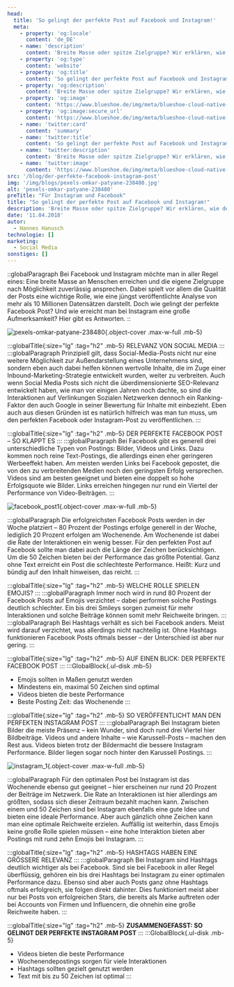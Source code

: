 ```yaml
---
head:
  title: 'So gelingt der perfekte Post auf Facebook und Instagram!'
  meta:
    - property: 'og:locale'
      content: 'de_DE'
    - name: 'description'
      content: 'Breite Masse oder spitze Zielgruppe? Wir erklären, wie der perfekte Post auf Facebook und Instagram gelingt. Jetzt mehr erfahren!'
    - property: 'og:type'
      content: 'website'
    - property: 'og:title'
      content: 'So gelingt der perfekte Post auf Facebook und Instagram!'
    - property: 'og:description'
      content: 'Breite Masse oder spitze Zielgruppe? Wir erklären, wie der perfekte Post auf Facebook und Instagram gelingt. Jetzt mehr erfahren!'
    - property: 'og:image'
      content: 'https://www.blueshoe.de/img/meta/blueshoe-cloud-native-devlopment.png'
    - property: 'og:image:secure_url'
      content: 'https://www.blueshoe.de/img/meta/blueshoe-cloud-native-devlopment.png'
    - name: 'twitter:card'
      content: 'summary'
    - name: 'twitter:title'
      content: 'So gelingt der perfekte Post auf Facebook und Instagram!'
    - name: 'twitter:description'
      content: 'Breite Masse oder spitze Zielgruppe? Wir erklären, wie der perfekte Post auf Facebook und Instagram gelingt. Jetzt mehr erfahren!'
    - name: 'twitter:image'
      content: 'https://www.blueshoe.de/img/meta/blueshoe-cloud-native-devlopment.png'
src: '/blog/der-perfekte-facebook-instagram-post'
img: '/img/blogs/pexels-omkar-patyane-238480.jpg'
alt: 'pexels-omkar-patyane-238480'
preTitle: "Für Instagram und Facebook"
title: "So gelingt der perfekte Post auf Facebook und Instagram!"
description: 'Breite Masse oder spitze Zielgruppe? Wir erklären, wie der perfekte Post auf Facebook und Instagram gelingt. Jetzt mehr erfahren!'
date: '11.04.2018'
autor:
  - Hannes Hanusch
technologie: []
marketing: 
  - Social Media
sonstiges: []
---
```

::globalParagraph
Bei Facebook und Instagram möchte man in aller Regel eines: Eine breite Masse an Menschen erreichen und die eigene Zielgruppe nach Möglichkeit zuverlässig ansprechen. Dabei spielt vor allem die Qualität der Posts eine wichtige Rolle, wie eine jüngst veröffentlichte Analyse von mehr als 10 Millionen Datensätzen darstellt. Doch wie gelingt der perfekte Facebook Post? Und wie erreicht man bei Instagram eine große Aufmerksamkeit? Hier gibt es Antworten.
::
<!--more-->

![pexels-omkar-patyane-238480](/img/blogs/pexels-omkar-patyane-238480.jpg){.object-cover .max-w-full .mb-5}

:::globalTitle{:size="lg" :tag="h2" .mb-5}
RELEVANZ VON SOCIAL MEDIA
:::
:::globalParagraph
Prinzipiell gilt, dass Social-Media-Posts nicht nur eine weitere Möglichkeit zur Außendarstellung eines Unternehmens sind, sondern eben auch dabei helfen können wertvolle Inhalte, die im Zuge einer Inbound-Marketing-Strategie entwickelt wurden, weiter zu verbreiten. Auch wenn Social Media Posts sich nicht die überdimensionierte SEO-Relevanz entwickelt haben, wie man vor einigen Jahren noch dachte, so sind die Interaktionen auf Verlinkungen Sozialen Netzwerken dennoch ein Ranking-Faktor den auch Google in seiner Bewertung für Inhalte mit einbezieht. Eben auch aus diesen Gründen ist es natürlich hilfreich was man tun muss, um den perfekten Facebook oder Instagram-Post zu veröffentlichen.
:::

:::globalTitle{:size="lg" :tag="h2" .mb-5}
DER PERFEKTE FACEBOOK POST – SO KLAPPT ES
:::
:::globalParagraph
Bei Facebook gibt es generell drei unterschiedliche Typen von Postings: Bilder, Videos und Links. Dazu kommen noch reine Text-Postings, die allerdings einen eher geringeren Werbeeffekt haben. Am meisten werden Links bei Facebook gepostet, die von den zu verbreitenden Medien noch den geringsten Erfolg versprechen. Videos sind am besten geeignet und bieten eine doppelt so hohe Erfolgsquote wie Bilder. Links erreichen hingegen nur rund ein Viertel der Performance von Video-Beiträgen.
:::

![facebook_post1](/img/blogs/facebook_post1.jpg){.object-cover .max-w-full .mb-5}

:::globalParagraph
Die erfolgreichsten Facebook Posts werden in der Woche platziert – 80 Prozent der Postings erfolge generell in der Woche, lediglich 20 Prozent erfolgen am Wochenende. Am Wochenende ist dabei die Rate der Interaktionen ein wenig besser. Für den perfekten Post auf Facebook sollte man dabei auch die Länge der Zeichen berücksichtigen. Um die 50 Zeichen bieten bei der Performance das größte Potential. Ganz ohne Text erreicht ein Post die schlechteste Performance. Heißt: Kurz und bündig auf den Inhalt hinweisen, das reicht.
:::

:::globalTitle{:size="lg" :tag="h2" .mb-5}
WELCHE ROLLE SPIELEN EMOJIS?
:::
:::globalParagraph
Immer noch wird in rund 80 Prozent der Facebook Posts auf Emojis verzichtet – dabei performen solche Postings deutlich schlechter. Ein bis drei Smileys sorgen zumeist für mehr Interaktionen und solche Beiträge können somit mehr Reichweite bringen.
:::
:::globalParagraph
Bei Hashtags verhält es sich bei Facebook anders. Meist wird darauf verzichtet, was allerdings nicht nachteilig ist. Ohne Hashtags funktionieren Facebook Posts oftmals besser – der Unterschied ist aber nur gering.
:::

:::globalTitle{:size="lg" :tag="h2" .mb-5}
AUF EINEN BLICK: DER PERFEKTE FACEBOOK POST
:::
:::GlobalBlock{.ul-disk .mb-5}
- Emojis sollten in Maßen genutzt werden
- Mindestens ein, maximal 50 Zeichen sind optimal
- Videos bieten die beste Performance
- Beste Posting Zeit: das Wochenende
:::

:::globalTitle{:size="lg" :tag="h2" .mb-5}
SO VERÖFFENTLICHT MAN DEN PERFEKTEN INSTAGRAM POST
:::
:::globalParagraph
Bei Instagram bieten Bilder die meiste Präsenz – kein Wunder, sind doch rund drei Viertel hier Bildbeiträge. Videos und andere Inhalte – wie Karussell-Posts – machen den Rest aus. Videos bieten trotz der Bildermacht die bessere Instagram Performance. Bilder liegen sogar noch hinter den Karussell Postings.
:::

![instagram_1](/img/blogs/instagram_1.jpg){.object-cover .max-w-full .mb-5}

:::globalParagraph
Für den optimalen Post bei Instagram ist das Wochenende ebenso gut geeignet – hier erscheinen nur rund 20 Prozent der Beiträge im Netzwerk. Die Rate an Interaktionen ist hier allerdings am größten, sodass sich dieser Zeitraum bezahlt machen kann. Zwischen einem und 50 Zeichen sind bei Instagram ebenfalls eine gute Idee und bieten eine ideale Performance. Aber auch gänzlich ohne Zeichen kann man eine optimale Reichweite erzielen. Auffällig ist weiterhin, dass Emojis keine große Rolle spielen müssen – eine hohe Interaktion bieten aber Postings mit rund zehn Emojis bei Instagram.
:::

:::globalTitle{:size="lg" :tag="h2" .mb-5}
HASHTAGS HABEN EINE GRÖSSERE RELEVANZ
:::
:::globalParagraph
Bei Instagram sind Hashtags deutlich wichtiger als bei Facebook. Sind sie bei Facebook in aller Regel überflüssig, gehören ein bis drei Hashtags bei Instagram zu einer optimalen Performance dazu. Ebenso sind aber auch Posts ganz ohne Hashtags oftmals erfolgreich, sie folgen direkt dahinter. Dies funktioniert meist aber nur bei Posts von erfolgreichen Stars, die bereits als Marke auftreten oder bei Accounts von Firmen und Influencern, die ohnehin eine große Reichweite haben.
:::

:::globalTitle{:size="lg" :tag="h2" .mb-5}
**ZUSAMMENGEFASST: SO GELINGT DER PERFEKTE INSTAGRAM POST**
:::
:::GlobalBlock{.ul-disk .mb-5}
- Videos bieten die beste Performance
- Wochenendepostings sorgen für viele Interaktionen
- Hashtags sollten gezielt genutzt werden
- Text mit bis zu 50 Zeichen ist optimal
:::